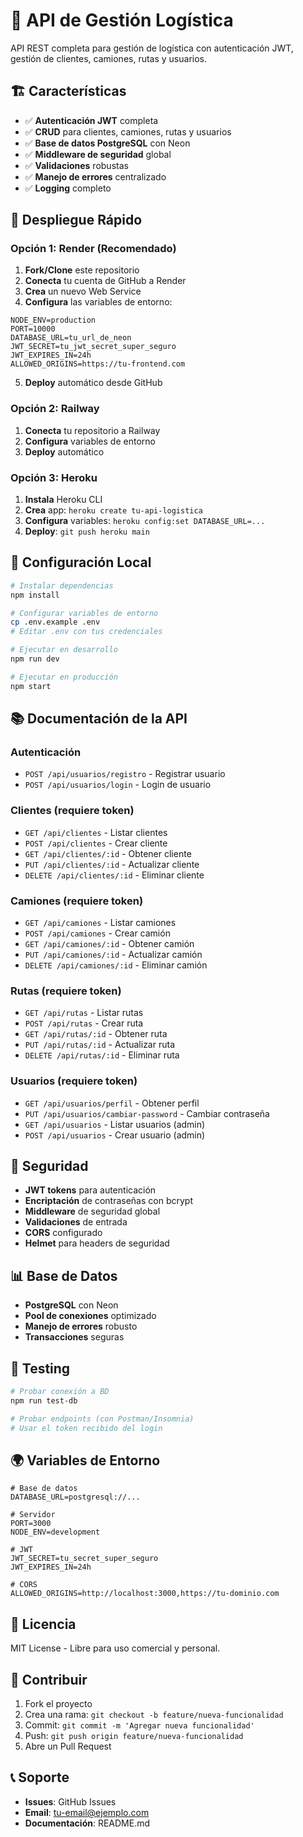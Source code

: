 # 🚀 API de Gestión Logística

API REST completa para gestión de logística con autenticación JWT, gestión de clientes, camiones, rutas y usuarios.

## 🏗️ **Características**

- ✅ **Autenticación JWT** completa
- ✅ **CRUD** para clientes, camiones, rutas y usuarios
- ✅ **Base de datos PostgreSQL** con Neon
- ✅ **Middleware de seguridad** global
- ✅ **Validaciones** robustas
- ✅ **Manejo de errores** centralizado
- ✅ **Logging** completo

## 🚀 **Despliegue Rápido**

### **Opción 1: Render (Recomendado)**

1. **Fork/Clone** este repositorio
2. **Conecta** tu cuenta de GitHub a Render
3. **Crea** un nuevo Web Service
4. **Configura** las variables de entorno:

```env
NODE_ENV=production
PORT=10000
DATABASE_URL=tu_url_de_neon
JWT_SECRET=tu_jwt_secret_super_seguro
JWT_EXPIRES_IN=24h
ALLOWED_ORIGINS=https://tu-frontend.com
```

5. **Deploy** automático desde GitHub

### **Opción 2: Railway**

1. **Conecta** tu repositorio a Railway
2. **Configura** variables de entorno
3. **Deploy** automático

### **Opción 3: Heroku**

1. **Instala** Heroku CLI
2. **Crea** app: `heroku create tu-api-logistica`
3. **Configura** variables: `heroku config:set DATABASE_URL=...`
4. **Deploy**: `git push heroku main`

## 🔧 **Configuración Local**

```bash
# Instalar dependencias
npm install

# Configurar variables de entorno
cp .env.example .env
# Editar .env con tus credenciales

# Ejecutar en desarrollo
npm run dev

# Ejecutar en producción
npm start
```

## 📚 **Documentación de la API**

### **Autenticación**
- `POST /api/usuarios/registro` - Registrar usuario
- `POST /api/usuarios/login` - Login de usuario

### **Clientes** (requiere token)
- `GET /api/clientes` - Listar clientes
- `POST /api/clientes` - Crear cliente
- `GET /api/clientes/:id` - Obtener cliente
- `PUT /api/clientes/:id` - Actualizar cliente
- `DELETE /api/clientes/:id` - Eliminar cliente

### **Camiones** (requiere token)
- `GET /api/camiones` - Listar camiones
- `POST /api/camiones` - Crear camión
- `GET /api/camiones/:id` - Obtener camión
- `PUT /api/camiones/:id` - Actualizar camión
- `DELETE /api/camiones/:id` - Eliminar camión

### **Rutas** (requiere token)
- `GET /api/rutas` - Listar rutas
- `POST /api/rutas` - Crear ruta
- `GET /api/rutas/:id` - Obtener ruta
- `PUT /api/rutas/:id` - Actualizar ruta
- `DELETE /api/rutas/:id` - Eliminar ruta

### **Usuarios** (requiere token)
- `GET /api/usuarios/perfil` - Obtener perfil
- `PUT /api/usuarios/cambiar-password` - Cambiar contraseña
- `GET /api/usuarios` - Listar usuarios (admin)
- `POST /api/usuarios` - Crear usuario (admin)

## 🔐 **Seguridad**

- **JWT tokens** para autenticación
- **Encriptación** de contraseñas con bcrypt
- **Middleware** de seguridad global
- **Validaciones** de entrada
- **CORS** configurado
- **Helmet** para headers de seguridad

## 📊 **Base de Datos**

- **PostgreSQL** con Neon
- **Pool de conexiones** optimizado
- **Manejo de errores** robusto
- **Transacciones** seguras

## 🧪 **Testing**

```bash
# Probar conexión a BD
npm run test-db

# Probar endpoints (con Postman/Insomnia)
# Usar el token recibido del login
```

## 🌍 **Variables de Entorno**

```env
# Base de datos
DATABASE_URL=postgresql://...

# Servidor
PORT=3000
NODE_ENV=development

# JWT
JWT_SECRET=tu_secret_super_seguro
JWT_EXPIRES_IN=24h

# CORS
ALLOWED_ORIGINS=http://localhost:3000,https://tu-dominio.com
```

## 📝 **Licencia**

MIT License - Libre para uso comercial y personal.

## 🤝 **Contribuir**

1. Fork el proyecto
2. Crea una rama: `git checkout -b feature/nueva-funcionalidad`
3. Commit: `git commit -m 'Agregar nueva funcionalidad'`
4. Push: `git push origin feature/nueva-funcionalidad`
5. Abre un Pull Request

## 📞 **Soporte**

- **Issues**: GitHub Issues
- **Email**: tu-email@ejemplo.com
- **Documentación**: README.md
